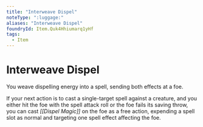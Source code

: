 ```yaml
---
title: "Interweave Dispel"
noteType: ":luggage:"
aliases: "Interweave Dispel"
foundryId: Item.Quk4Hhiumarq1yHf
tags:
  - Item
---
```


# Interweave Dispel

You weave dispelling energy into a spell, sending both effects at a foe.

If your next action is to cast a single-target spell against a creature, and you either hit the foe with the spell attack roll or the foe fails its saving throw, you can cast _[[Dispel Magic]]_ on the foe as a free action, expending a spell slot as normal and targeting one spell effect affecting the foe.
